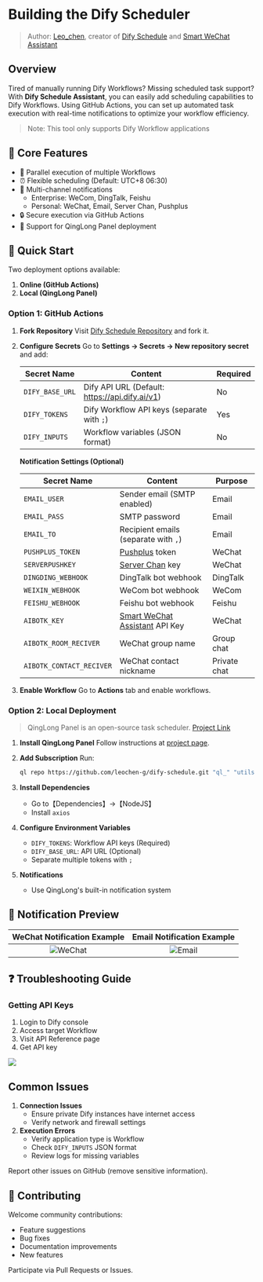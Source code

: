 # Building the Dify Scheduler

> Author: [Leo\_chen](https://github.com/leochen-g), creator of [Dify Schedule](https://github.com/leochen-g/dify-schedule) and [Smart WeChat Assistant](https://github.com/leochen-g/wechat-assistant-pro)

## Overview

Tired of manually running Dify Workflows? Missing scheduled task support? With **Dify Schedule Assistant**, you can easily add scheduling capabilities to Dify Workflows. Using GitHub Actions, you can set up automated task execution with real-time notifications to optimize your workflow efficiency.

> Note: This tool only supports Dify Workflow applications

## 🌟 Core Features

* 🔄 Parallel execution of multiple Workflows
* ⏰ Flexible scheduling (Default: UTC+8 06:30)
* 📱 Multi-channel notifications
  * Enterprise: WeCom, DingTalk, Feishu
  * Personal: WeChat, Email, Server Chan, Pushplus
* 🔒 Secure execution via GitHub Actions
* 🐲 Support for QingLong Panel deployment

## 🚀 Quick Start

Two deployment options available:

1. **Online (GitHub Actions)**
2. **Local (QingLong Panel)**

### Option 1: GitHub Actions

1. **Fork Repository** Visit [Dify Schedule Repository](https://github.com/leochen-g/dify-schedule) and fork it.
2.  **Configure Secrets** Go to **Settings -> Secrets -> New repository secret** and add:

    | Secret Name     | Content                                        | Required |
    | --------------- | ---------------------------------------------- | -------- |
    | `DIFY_BASE_URL` | Dify API URL (Default: https://api.dify.ai/v1) | No       |
    | `DIFY_TOKENS`   | Dify Workflow API keys (separate with `;`)     | Yes      |
    | `DIFY_INPUTS`   | Workflow variables (JSON format)               | No       |

    **Notification Settings (Optional)**

    | Secret Name              | Content                                                                               | Purpose      |
    | ------------------------ | ------------------------------------------------------------------------------------- | ------------ |
    | `EMAIL_USER`             | Sender email (SMTP enabled)                                                           | Email        |
    | `EMAIL_PASS`             | SMTP password                                                                         | Email        |
    | `EMAIL_TO`               | Recipient emails (separate with `,`)                                                  | Email        |
    | `PUSHPLUS_TOKEN`         | [Pushplus](http://www.pushplus.plus/) token                                           | WeChat       |
    | `SERVERPUSHKEY`          | [Server Chan](https://sct.ftqq.com/) key                                              | WeChat       |
    | `DINGDING_WEBHOOK`       | DingTalk bot webhook                                                                  | DingTalk     |
    | `WEIXIN_WEBHOOK`         | WeCom bot webhook                                                                     | WeCom        |
    | `FEISHU_WEBHOOK`         | Feishu bot webhook                                                                    | Feishu       |
    | `AIBOTK_KEY`             | [Smart WeChat Assistant](https://wechat.aibotk.com/?r=dBL0Bn\&f=difySchedule) API Key | WeChat       |
    | `AIBOTK_ROOM_RECIVER`    | WeChat group name                                                                     | Group chat   |
    | `AIBOTK_CONTACT_RECIVER` | WeChat contact nickname                                                               | Private chat |
3. **Enable Workflow** Go to **Actions** tab and enable workflows.

### Option 2: Local Deployment

> QingLong Panel is an open-source task scheduler. [Project Link](https://github.com/whyour/qinglong)

1. **Install QingLong Panel** Follow instructions at [project page](https://github.com/whyour/qinglong).
2.  **Add Subscription** Run:

    ```bash
    ql repo https://github.com/leochen-g/dify-schedule.git "ql_" "utils" "sdk"
    ```
3. **Install Dependencies**
   * Go to【Dependencies】->【NodeJS】
   * Install `axios`
4. **Configure Environment Variables**
   * `DIFY_TOKENS`: Workflow API keys (Required)
   * `DIFY_BASE_URL`: API URL (Optional)
   * Separate multiple tokens with `;`
5. **Notifications**
   * Use QingLong's built-in notification system

## 📸 Notification Preview

|                             WeChat Notification Example                             |                             Email Notification Example                             |
| :---------------------------------------------------------------------------------: | :--------------------------------------------------------------------------------: |
| ![WeChat](https://assets-docs.dify.ai/2025/01/48d250d297950452a2c1a95babc06638.png) | ![Email](https://assets-docs.dify.ai/2025/01/192e3ec292686129198a45562fad26cf.png) |

## ❓ Troubleshooting Guide

### Getting API Keys

1. Login to Dify console
2. Access target Workflow
3. Visit API Reference page
4. Get API key

![](https://assets-docs.dify.ai/2025/01/f7239b198b4aeac98d209bfcebae153d.png)

## Common Issues

1. **Connection Issues**
   * Ensure private Dify instances have internet access
   * Verify network and firewall settings
2. **Execution Errors**
   * Verify application type is Workflow
   * Check `DIFY_INPUTS` JSON format
   * Review logs for missing variables

Report other issues on GitHub (remove sensitive information).

## 🤝 Contributing

Welcome community contributions:

* Feature suggestions
* Bug fixes
* Documentation improvements
* New features

Participate via Pull Requests or Issues.
